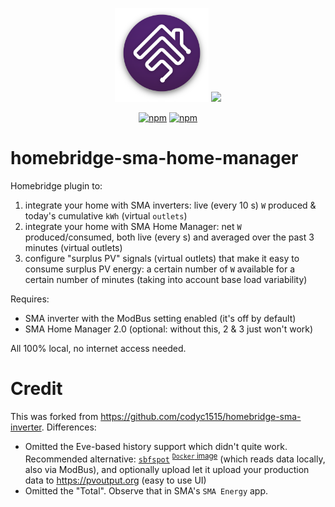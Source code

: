 <p align="center">
<img src="https://raw.githubusercontent.com/homebridge/branding/master/logos/homebridge-color-round-stylized.png" width="150">
<img src="Screenshots/SMA_Logo.svg.png" width="230">
</p>

<span align="center">
  
[![npm](https://badgen.net/npm/v/homebridge-sma-home-manager/latest?icon=npm&label)](https://www.npmjs.com/package/homebridge-sma-home-manager)
[![npm](https://badgen.net/npm/dt/homebridge-sma-home-manager?label=downloads)](https://www.npmjs.com/package/homebridge-sma-home-manager)
  
</span>

# homebridge-sma-home-manager

Homebridge plugin to:

1. integrate your home with SMA inverters: live (every 10 s) `W` produced & today's cumulative `kWh` (virtual `outlets`)
2. integrate your home with SMA Home Manager: net `W` produced/consumed, both live (every s) and averaged over the past 3 minutes (virtual outlets)
3. configure "surplus PV" signals (virtual outlets) that make it easy to consume surplus PV energy: a certain number of `W` available for a certain number of minutes (taking into account base load variability)

Requires:

- SMA inverter with the ModBus setting enabled (it's off by default)
- SMA Home Manager 2.0 (optional: without this, 2 & 3 just won't work)

All 100% local, no internet access needed.


# Credit

This was forked from <https://github.com/codyc1515/homebridge-sma-inverter>. Differences:

- Omitted the Eve-based history support which didn't quite work. Recommended alternative: [`sbfspot`](https://github.com/SBFspot/SBFspot) <sup>[`Docker` image](https://github.com/nakla/sbfspot)</sup> (which reads data locally, also via ModBus), and optionally upload let it upload your production data to <https://pvoutput.org> (easy to use UI)
- Omitted the "Total". Observe that in SMA's `SMA Energy` app.